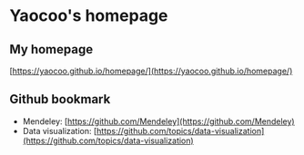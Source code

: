 # Yaocoo's homepage

## My homepage
[https://yaocoo.github.io/homepage/](https://yaocoo.github.io/homepage/)

## Github bookmark

- Mendeley: [https://github.com/Mendeley](https://github.com/Mendeley)
- Data visualization: [https://github.com/topics/data-visualization](https://github.com/topics/data-visualization)